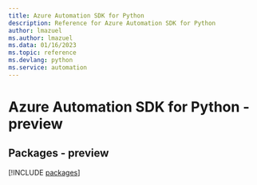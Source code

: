 ```yaml
---
title: Azure Automation SDK for Python
description: Reference for Azure Automation SDK for Python
author: lmazuel
ms.author: lmazuel
ms.data: 01/16/2023
ms.topic: reference
ms.devlang: python
ms.service: automation
---
```

# Azure Automation SDK for Python - preview
## Packages - preview
[!INCLUDE [packages](automation-index.md)]